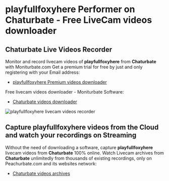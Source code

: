 # playfullfoxyhere Performer on Chaturbate - Free LiveCam videos downloader

## Chaturbate Live Videos Recorder

Monitor and record livecam videos of **playfullfoxyhere** from **Chaturbate** with Moniturbate.com
Get a premium trial for free by just and only registering with your Email address:
* [playfullfoxyhere Premium videos downloader](https://moniturbate.com/request-demo-licence-key.html)

Free livecam videos downloader - Moniturbate Software:
* [Chaturbate videos downloader](https://moniturbate.com/moniturbate-download-software.html)

![playfullfoxyhere livecam videos recorder](https://peachurnet.com/templates/moniturbate-software.png)


## Capture playfullfoxyhere videos from the Cloud and watch your recordings on Streaming

Without the need of downloading a software, capture **playfullfoxyhere** livecam videos from **Chaturbate** 100% online.
Watch Livecam archives from **Chaturbate** unlimitedly from thousands of existing recordings, only on Peachurbate.com and its websites network:
* [Chaturbate videos archives](https://peachurnet.com/)